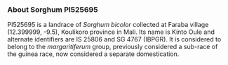 ### About Sorghum PI525695
PI525695 is a landrace of *Sorghum bicolor* collected at Faraba village (12.399999, -9.5), Koulikoro province in Mali. Its name is Kinto Oule and alternate identifiers are IS 25806 and SG 4767 (IBPGR). It is considered to belong to the *margaritiferum* group, previously considered a sub-race of the guinea race, now considered a separate domestication.
